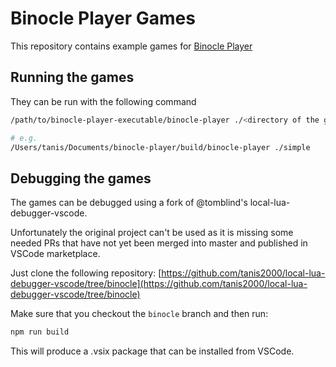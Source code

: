 # Binocle Player Games

This repository contains example games for [Binocle Player](https://github.com/tanis2000/binocle-player)

## Running the games

They can be run with the following command

```sh
/path/to/binocle-player-executable/binocle-player ./<directory of the game>

# e.g.
/Users/tanis/Documents/binocle-player/build/binocle-player ./simple
```

## Debugging the games

The games can be debugged using a fork of @tomblind's local-lua-debugger-vscode.

Unfortunately the original project can't be used as it is missing some needed PRs that have not yet been merged into master and published in VSCode marketplace.

Just clone the following repository: [https://github.com/tanis2000/local-lua-debugger-vscode/tree/binocle](https://github.com/tanis2000/local-lua-debugger-vscode/tree/binocle)

Make sure that you checkout the `binocle` branch and then run:

```sh
npm run build
```

This will produce a .vsix package that can be installed from VSCode.
